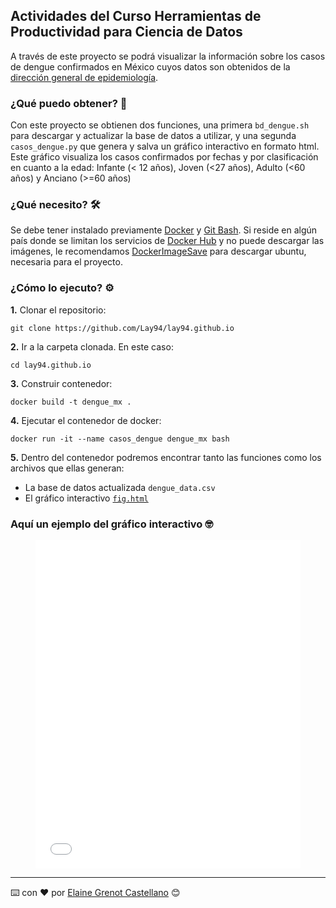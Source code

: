 ## Actividades del Curso Herramientas de Productividad para Ciencia de Datos

A través de este proyecto se podrá visualizar la información sobre los casos de dengue confirmados en México cuyos datos son obtenidos de la [dirección general de epidemiología](https://www.gob.mx/salud/documentos/datos-abiertos-152127). 

### ¿Qué puedo obtener? 🚀

Con este proyecto se obtienen dos funciones, una primera `bd_dengue.sh` para descargar y actualizar la base de datos a utilizar, y una segunda `casos_dengue.py` que genera y salva un gráfico interactivo en formato html. Este gráfico visualiza los casos confirmados por fechas y por clasificación en cuanto a la edad: Infante (< 12 años), Joven (<27 años), Adulto (<60 años) y Anciano (>=60 años)

### ¿Qué necesito? 🛠️

Se debe tener instalado previamente [Docker](https://www.docker.com/get-started/) y [Git Bash](https://carpentries.github.io/workshop-template/#shell). Si reside en algún país donde se limitan los servicios de [Docker Hub](https://hub.docker.com/) y no puede descargar las imágenes, le recomendamos [DockerImageSave](https://github.com/jadolg/DockerImageSave) para descargar ubuntu, necesaria para el proyecto.

### ¿Cómo lo ejecuto? ⚙️
**1.** Clonar el repositorio:
```
git clone https://github.com/Lay94/lay94.github.io
```
**2.** Ir a la carpeta clonada. En este caso:
```
cd lay94.github.io
```
**3.** Construir contenedor:
```
docker build -t dengue_mx .
```
**4.** Ejecutar el contenedor de docker:
```
docker run -it --name casos_dengue dengue_mx bash
```
**5.** Dentro del contenedor podremos encontrar tanto las funciones como los archivos que ellas generan:
* La base de datos actualizada `dengue_data.csv`
* El gráfico interactivo [`fig.html`](https://lay94.github.io/fig.html)

### Aquí un ejemplo del gráfico interactivo 🤓


<figure class="figure_container">
  <iframe id="igraph" scrolling="no" style="border:none;" seamless="seamless" src="fig.html" height="525" width="100%"></iframe>
</figure>


---
⌨️ con ❤️ por [Elaine Grenot Castellano](https://github.com/Lay94/lay94.github.io) 😊
